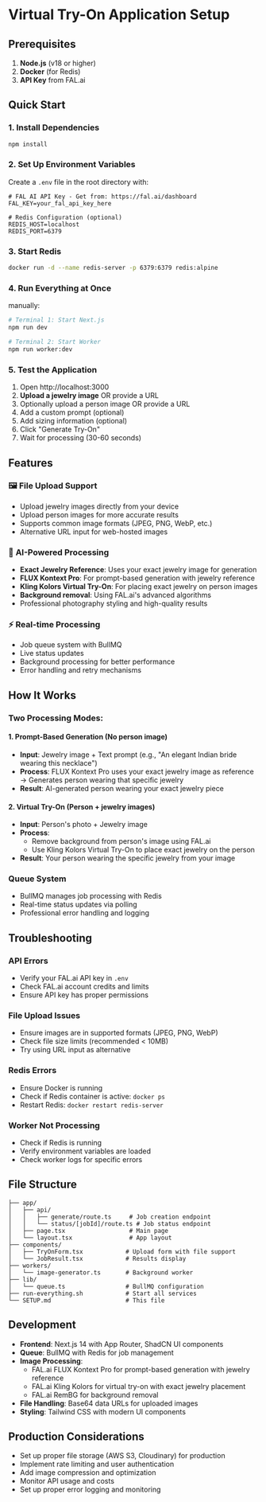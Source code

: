 # Virtual Try-On Application Setup

## Prerequisites

1. **Node.js** (v18 or higher)
2. **Docker** (for Redis)
3. **API Key** from FAL.ai

## Quick Start

### 1. Install Dependencies

```bash
npm install
```

### 2. Set Up Environment Variables

Create a `.env` file in the root directory with:

```env
# FAL AI API Key - Get from: https://fal.ai/dashboard
FAL_KEY=your_fal_api_key_here

# Redis Configuration (optional)
REDIS_HOST=localhost
REDIS_PORT=6379
```

### 3. Start Redis

```bash
docker run -d --name redis-server -p 6379:6379 redis:alpine
```

### 4. Run Everything at Once

manually:

```bash
# Terminal 1: Start Next.js
npm run dev

# Terminal 2: Start Worker
npm run worker:dev
```

### 5. Test the Application

1. Open http://localhost:3000
2. **Upload a jewelry image** OR provide a URL
3. Optionally upload a person image OR provide a URL
4. Add a custom prompt (optional)
5. Add sizing information (optional)
6. Click "Generate Try-On"
7. Wait for processing (30-60 seconds)

## Features

### 🖼️ **File Upload Support**

- Upload jewelry images directly from your device
- Upload person images for more accurate results
- Supports common image formats (JPEG, PNG, WebP, etc.)
- Alternative URL input for web-hosted images

### 🎨 **AI-Powered Processing**

- **Exact Jewelry Reference**: Uses your exact jewelry image for generation
- **FLUX Kontext Pro**: For prompt-based generation with jewelry reference
- **Kling Kolors Virtual Try-On**: For placing exact jewelry on person images
- **Background removal**: Using FAL.ai's advanced algorithms
- Professional photography styling and high-quality results

### ⚡ **Real-time Processing**

- Job queue system with BullMQ
- Live status updates
- Background processing for better performance
- Error handling and retry mechanisms

## How It Works

### Two Processing Modes:

#### 1. **Prompt-Based Generation** (No person image)

- **Input**: Jewelry image + Text prompt (e.g., "An elegant Indian bride wearing this necklace")
- **Process**: FLUX Kontext Pro uses your exact jewelry image as reference → Generates person wearing that specific jewelry
- **Result**: AI-generated person wearing your exact jewelry piece

#### 2. **Virtual Try-On** (Person + jewelry images)

- **Input**: Person's photo + Jewelry image
- **Process**:
  - Remove background from person's image using FAL.ai
  - Use Kling Kolors Virtual Try-On to place exact jewelry on the person
- **Result**: Your person wearing the specific jewelry from your image

### Queue System

- BullMQ manages job processing with Redis
- Real-time status updates via polling
- Professional error handling and logging

## Troubleshooting

### API Errors

- Verify your FAL.ai API key in `.env`
- Check FAL.ai account credits and limits
- Ensure API key has proper permissions

### File Upload Issues

- Ensure images are in supported formats (JPEG, PNG, WebP)
- Check file size limits (recommended < 10MB)
- Try using URL input as alternative

### Redis Errors

- Ensure Docker is running
- Check if Redis container is active: `docker ps`
- Restart Redis: `docker restart redis-server`

### Worker Not Processing

- Check if Redis is running
- Verify environment variables are loaded
- Check worker logs for specific errors

## File Structure

```
├── app/
│   ├── api/
│   │   ├── generate/route.ts     # Job creation endpoint
│   │   └── status/[jobId]/route.ts # Job status endpoint
│   ├── page.tsx                  # Main page
│   └── layout.tsx                # App layout
├── components/
│   ├── TryOnForm.tsx            # Upload form with file support
│   └── JobResult.tsx            # Results display
├── workers/
│   └── image-generator.ts       # Background worker
├── lib/
│   └── queue.ts                 # BullMQ configuration
├── run-everything.sh            # Start all services
└── SETUP.md                     # This file
```

## Development

- **Frontend**: Next.js 14 with App Router, ShadCN UI components
- **Queue**: BullMQ with Redis for job management
- **Image Processing**:
  - FAL.ai FLUX Kontext Pro for prompt-based generation with jewelry reference
  - FAL.ai Kling Kolors for virtual try-on with exact jewelry placement
  - FAL.ai RemBG for background removal
- **File Handling**: Base64 data URLs for uploaded images
- **Styling**: Tailwind CSS with modern UI components

## Production Considerations

- Set up proper file storage (AWS S3, Cloudinary) for production
- Implement rate limiting and user authentication
- Add image compression and optimization
- Monitor API usage and costs
- Set up proper error logging and monitoring
